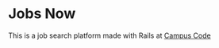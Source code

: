 # Jobs Now

This is a job search platform made with Rails at [Campus Code](http://campuscode.com.br)

